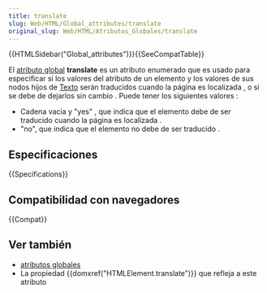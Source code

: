 ```yaml
---
title: translate
slug: Web/HTML/Global_attributes/translate
original_slug: Web/HTML/Atributos_Globales/translate
---
```


{{HTMLSidebar("Global_attributes")}}{{SeeCompatTable}}

El [atributo global](/es/docs/Web/HTML/Atributos_Globales) **translate** es un atributo enumerado que es usado para especificar si los valores del atributo de un elemento y los valores de sus nodos hijos de [Texto](https://html.spec.whatwg.org/multipage/infrastructure.html#text) serán traducidos cuando la página es localizada , o si se debe de dejarlos sin cambio . Puede tener los siguientes valores :

- Cadena vacía y "yes" , que indica que el elemento debe de ser traducido cuando la página es localizada .
- "no", que indica que el elemento no debe de ser traducido .

## Especificaciones

{{Specifications}}

## Compatibilidad con navegadores

{{Compat}}

## Ver también

- [atributos globales](/es/docs/Web/HTML/Atributos_Globales)
- La propiedad {{domxref("HTMLElement.translate")}} que refleja a este atributo

